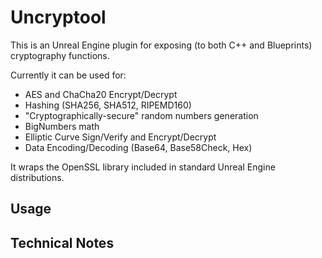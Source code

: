 # Uncryptool

This is an Unreal Engine plugin for exposing (to both C++ and Blueprints) cryptography functions.

Currently it can be used for:

* AES and ChaCha20 Encrypt/Decrypt
* Hashing (SHA256, SHA512, RIPEMD160)
* "Cryptographically-secure" random numbers generation
* BigNumbers math
* Elliptic Curve Sign/Verify and Encrypt/Decrypt
* Data Encoding/Decoding (Base64, Base58Check, Hex)

It wraps the OpenSSL library included in standard Unreal Engine distributions.

## Usage

## Technical Notes
